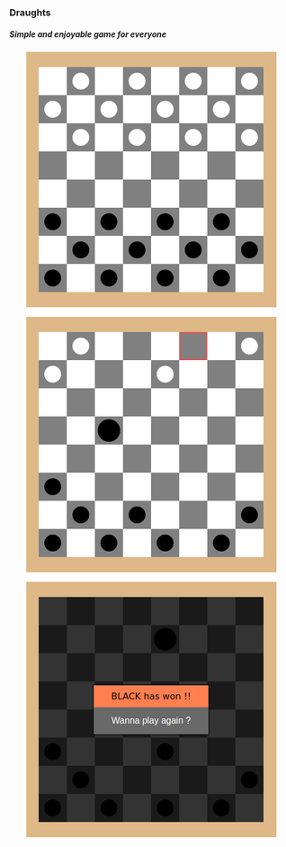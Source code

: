 ### Draughts

##### Simple and enjoyable game for everyone

<p align="center"> 
<img src="./images/draughts.png">
</p>
<p align="center"> 
<img src="./images/middle_of_the_game.png">
</p>
<p align="center"> 
<img src="./images/end_of_game.png">
</p>

